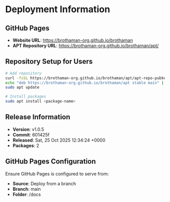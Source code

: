# Deployment Information

## GitHub Pages
- **Website URL**: https://brothaman-org.github.io/brothaman
- **APT Repository URL**: https://brothaman-org.github.io/brothaman/apt/

## Repository Setup for Users
```bash
# Add repository
curl -fsSL https://brothaman-org.github.io/brothaman/apt/apt-repo-pubkey.asc | sudo apt-key add -
echo "deb https://brothaman-org.github.io/brothaman/apt stable main" | sudo tee /etc/apt/sources.list.d/gh-repos.list
sudo apt update

# Install packages
sudo apt install <package-name>
```

## Release Information
- **Version**: v1.0.5
- **Commit**: 601425f
- **Released**: Sat, 25 Oct 2025 12:34:24 +0000
- **Packages**: 2

## GitHub Pages Configuration
Ensure GitHub Pages is configured to serve from:
- **Source**: Deploy from a branch
- **Branch**: main
- **Folder**: /docs

